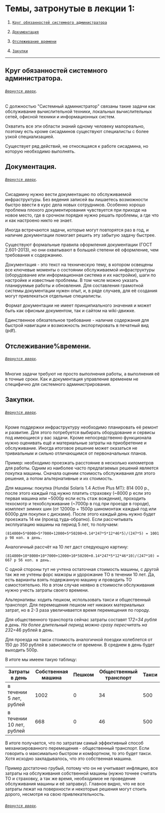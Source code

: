 # Темы, затронутые в лекции 1: 

1. [`Круг обязанностей системного администратора`](https://github.com/Shin0kari/System-administration/new/main#%D0%BA%D1%80%D1%83%D0%B3-%D0%BE%D0%B1%D1%8F%D0%B7%D0%B0%D0%BD%D0%BD%D0%BE%D1%81%D1%82%D0%B5%D0%B9-%D1%81%D0%B8%D1%81%D1%82%D0%B5%D0%BC%D0%BD%D0%BE%D0%B3%D0%BE-%D0%B0%D0%B4%D0%BC%D0%B8%D0%BD%D0%B8%D1%81%D1%82%D1%80%D0%B0%D1%82%D0%BE%D1%80%D0%B0)

2. [`Документация`](https://github.com/Shin0kari/System-administration/new/main#%D0%B4%D0%BE%D0%BA%D1%83%D0%BC%D0%B5%D0%BD%D1%82%D0%B0%D1%86%D0%B8%D1%8F)

3. [`Отслеживание времени`](https://github.com/Shin0kari/System-administration/new/main#%D0%BE%D1%82%D1%81%D0%BB%D0%B5%D0%B6%D0%B8%D0%B2%D0%B0%D0%BD%D0%B8%D0%B5%D0%B2%D1%80%D0%B5%D0%BC%D0%B5%D0%BD%D0%B8)

4. [`Закупки`](https://github.com/Shin0kari/System-administration/edit/main/lections/System%20administration%20tasks%20and%20documentation.md#%D0%B7%D0%B0%D0%BA%D1%83%D0%BF%D0%BA%D0%B8)

***

## Круг обязанностей системного администратора.
###### [`Вернутся вверх`](https://github.com/Shin0kari/System-administration/new/main#%D1%82%D0%B5%D0%BC%D1%8B-%D0%B7%D0%B0%D1%82%D1%80%D0%BE%D0%BD%D1%83%D1%82%D1%8B%D0%B5-%D0%B2-%D0%BB%D0%B5%D0%BA%D1%86%D0%B8%D0%B8-1).

С должностью "Системный администратор" связаны такие задачи как обслуживание вычислительной техники, локальных вычислительных сетей, офисной техники и информационных систем.  

Охватить все эти области знаний одному человеку малореально, поэтому есть кроме сисадминов существуют специалисты с более узкой специализацией.  

Существует ряд действий, не относящаяся к работе сисадмина, но которую необходимо выполнять.

## Документация.
###### [`Вернутся вверх`](https://github.com/Shin0kari/System-administration/new/main#%D1%82%D0%B5%D0%BC%D1%8B-%D0%B7%D0%B0%D1%82%D1%80%D0%BE%D0%BD%D1%83%D1%82%D1%8B%D0%B5-%D0%B2-%D0%BB%D0%B5%D0%BA%D1%86%D0%B8%D0%B8-1).


Сисадмину нужно вести документацию по обслуживаемой инфраструктуры. 
Без ведения записей вы лишаетесь возможности быстро ввести в курс дела новых сотрудников. 
Особенно хорошо проблема плохого документирования чувствуется при приходе на новое место, где в срочном порядке нужно решать проблемы, а где что и как настроено никто не знает. 

Иногда встречаются задачи, которые могут повторятся раз в год, и наличие документации помогает решить эту забытую задачу быстрее.

Существуют формальные правила оформления документации (ГОСТ 2.601-2013), но они охватывают в большей степени её оформление, чем требования к содержанию.

Документация - это текст на техническую тему, в котором освещены все ключевые моменты о состоянии обслуживаемой инфраструктуры (оборудование или информационная система и их настройки), шаги по настройке и известные проблемы.
В том числе можно указать планируемые работы и обновления. Для составления грамотной системы документации нужен опыт, и, в ряде случаев, для её создания могут привлекаться отдельные специалисты.

Формат документации не имеет принципиального значения и может быть как офисным документом, так и сайтом на wiki-движке.

Единственное обязательное требование - наличие содержания для быстрой навигации и возможность экспортировать в печатный вид (pdf).

## Отслеживание%времени.
###### [`Вернутся вверх`](https://github.com/Shin0kari/System-administration/new/main#%D1%82%D0%B5%D0%BC%D1%8B-%D0%B7%D0%B0%D1%82%D1%80%D0%BE%D0%BD%D1%83%D1%82%D1%8B%D0%B5-%D0%B2-%D0%BB%D0%B5%D0%BA%D1%86%D0%B8%D0%B8-1).

Многие задачи требуют не просто выполнения работы, а выполнения её в точные сроки. Как и документация управление временем не специфично для системного администрирования.

## Закупки.
###### [`Вернутся вверх`](https://github.com/Shin0kari/System-administration/new/main#%D1%82%D0%B5%D0%BC%D1%8B-%D0%B7%D0%B0%D1%82%D1%80%D0%BE%D0%BD%D1%83%D1%82%D1%8B%D0%B5-%D0%B2-%D0%BB%D0%B5%D0%BA%D1%86%D0%B8%D0%B8-1).

Кроме поддержки инфраструктуру необходимо планировать её ремонт и развитие. 
Для этого потребуется выбирать оборудование и сервисы под имеющиеся у вас задачи. 
Кроме непосредственно функционала нужно оценивать ещё и материальные затраты на приобретение и обслуживание. 
Иногда итоговое решение может оказаться не тривиальным и сильно отличающимся от первоначальных планов.

Пример: необходимо проезжать расстояние в несколько километров для работы. 
Одним из наиболее часто предлагаемых решений является покупка машины. Сначала оценим стоимость обслуживания для этого решения, а потом альтернативные и их стоимость.

Для машины: покупка (Hundai Solaris 1.4 Active Plus MT): 814 000 р.,
после этого каждый год нужно платить страховку (~8000 р если это первая машина или ~5000р если есть стаж вождения), 
проходить техосмотр и техобслуживание (~7000р в год при проезде в городе), 
комплект зимних шин (от 12000р + 1500р шиномонтаж каждый год или 6000р для покупки с дисками). 
После этого каждый день нужно будет проезжать 14 км (проезд туда-обратно).
Если рассчитывать эксплуатацию машины на период 5 лет, то получаем:

`(814000+5*8000+5*7000+12000+5*50200+0.14*247*5*12*46*5)/(247*5) = 1001 р 98 коп. в день.`

Аналогичный рассчёт на 10 лет даст следующую картину:

`(814000+10*8000+10*7000+12000+10*50200+0.14*247*5*12*46*10)/(247*10) = 667 р 56 коп. в день.`

С одной стороны тут не учтена остаточная стоимость машины, 
с другой так же не учтены форс мажоры и удорожание ТО в течении 10 лет. 
Да, есть варианты взять подержанную машину и проводить ТО самостоятельно. 
Но в этом случае неявно в стоимости обслуживания нужно учесть затраты своего времени.

Альтернативы: ходить пешком, использовать такси и общественный транспорт.
Для перемещения пешком нет никаких материальных затрат, но в 2-3 раза увеличивается время перемещения по городу.

Для общественного транспорта сейчас затраты составят 17*2=34 рубля в день. На более длительный период можно сразу пересчитать на 23*2=46 рублей в день.

Для проезда на такси стоимость аналогичной поездки колеблется от 150 до 350 рублей в зависимости от времени. В среднем в день будет выходить 500р.

В итоге мы имеем такую таблицу:

| Затраты в день | Собственная машина  | Пешком | Общественный транспорт | Такси |
| --- | --- | --- | --- | --- |
| в течении 5 лет, рублей | 1002 | 0 | 34 | 500 |
| в течении 10 лет, рублей | 668 | 0 | 46 | 500 |

В итоге получается, что по затратам самый эффективный способ механизированного перемещения - общественный транспорт. 
Если говорить о максимально быстром и комфортном, то это будет такси. 
Хотя исходно закладывалось, что это собственная машина.

Пример достаточно грубый, потому что он не учитывает инфляцию, все затраты на обслуживания собственной машины 
(нужно точнее считать ТО и страховку, а так же время, необходимое не проведение обслуживания машины и её заправку). 
Главное видно, что не все затраты лежат на поверхности и некоторые решения могут стоить дорого, 
несмотря на свою привлекательность.

###### [`Вернутся вверх`](https://github.com/Shin0kari/System-administration/new/main#%D1%82%D0%B5%D0%BC%D1%8B-%D0%B7%D0%B0%D1%82%D1%80%D0%BE%D0%BD%D1%83%D1%82%D1%8B%D0%B5-%D0%B2-%D0%BB%D0%B5%D0%BA%D1%86%D0%B8%D0%B8-1).
